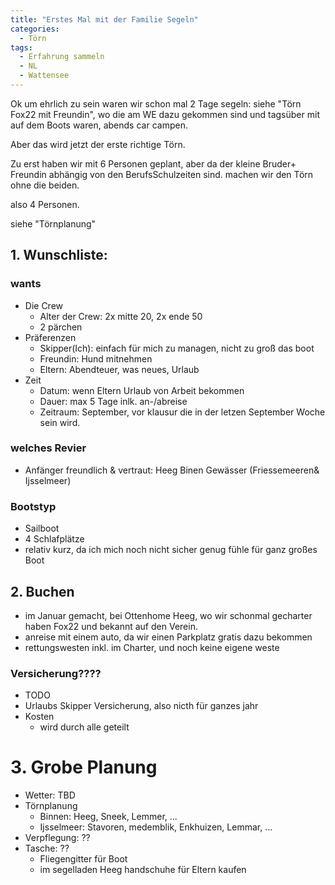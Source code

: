 ```yaml
---
title: "Erstes Mal mit der Familie Segeln"
categories:
  - Törn
tags:
  - Erfahrung sammeln
  - NL
  - Wattensee
---
```


Ok um ehrlich zu sein waren wir schon mal 2 Tage segeln: siehe "Törn Fox22 mit Freundin", wo die am WE dazu gekommen sind und tagsüber mit auf dem Boots waren, abends car campen.

Aber das wird jetzt der erste richtige Törn.

Zu erst haben wir mit 6 Personen geplant, aber da der kleine Bruder+ Freundin abhängig von den BerufsSchulzeiten sind. machen wir den Törn ohne die beiden.

also 4 Personen.

siehe "Törnplanung"
## 1. Wunschliste:
### wants
- Die Crew
    - Alter der Crew: 2x mitte 20, 2x ende 50
    - 2 pärchen
- Präferenzen
    - Skipper(Ich): einfach für mich zu managen, nicht zu groß das boot
    - Freundin: Hund mitnehmen 
    - Eltern: Abendteuer, was neues, Urlaub
- Zeit
    - Datum: wenn Eltern Urlaub von Arbeit bekommen
    - Dauer: max 5 Tage inlk. an-/abreise
    - Zeitraum: September, vor klausur die in der letzen September Woche sein wird.
### welches Revier
- Anfänger freundlich & vertraut: Heeg Binen Gewässer (Friessemeeren& Ijsselmeer)
### Bootstyp
- Sailboot
- 4 Schlafplätze
- relativ kurz, da ich mich noch nicht sicher genug fühle für ganz großes Boot

## 2. Buchen
- im Januar gemacht, bei Ottenhome Heeg, wo wir schonmal gecharter haben Fox22 und bekannt auf den Verein.
- anreise mit einem auto, da wir einen Parkplatz gratis dazu bekommen
- rettungswesten inkl. im Charter, und noch keine eigene weste
### Versicherung????
- TODO
- Urlaubs Skipper Versicherung, also nicth für ganzes jahr
- Kosten
    - wird durch alle geteilt

# 3. Grobe Planung
- Wetter: TBD
- Törnplanung
    - Binnen: Heeg, Sneek, Lemmer, ...
    - Ijsselmeer: Stavoren, medemblik, Enkhuizen, Lemmar, ...
- Verpflegung: ??
- Tasche: ??
    - Fliegengitter für Boot
    - im segelladen Heeg handschuhe für Eltern kaufen
    